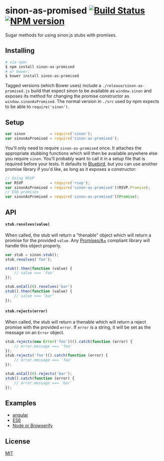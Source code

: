 sinon-as-promised [![Build Status](https://travis-ci.org/bendrucker/sinon-as-promised.svg?branch=master)](https://travis-ci.org/bendrucker/sinon-as-promised) [![NPM version](https://badge.fury.io/js/sinon-as-promised.svg)](http://badge.fury.io/js/sinon-as-promised)
=================

Sugar methods for using sinon.js stubs with promises.

## Installing
```bash
# via npm:
$ npm install sinon-as-promised
# or bower:
$ bower install sinon-as-promised
```

Tagged versions (which Bower uses) include a `./release/sinon-as-promised.js` build that expect sinon to be available as `window.sinon` and exposes its method for changing the promise constructor as `window.sinonAsPromised`. The normal version in `./src` used by npm expects to be able to `require('sinon')`.

## Setup
```js
var sinon           = require('sinon');
var sinonAsPromised = require('sinon-as-promised');
```

You'll only need to require `sinon-as-promised` once. It attaches the appropriate stubbing functions which will then be available anywhere else you require `sinon`. You'll probably want to call it in a setup file that is required before your tests. It defaults to [Bluebird](https://github.com/petkaantonov/bluebird), but you can use another promise library if you'd like, as long as it exposes a constructor:

```js
// Using RSVP
var RSVP            = require('rsvp');
var sinonAsPromised = require('sinon-as-promised')(RSVP.Promise);
// ES6 promises
var sinonAsPromised = require('sinon-as-promised')(Promise);
```

## API

#### `stub.resolves(value)`
When called, the stub will return a "thenable" object which will return a promise for the provided `value`. Any [Promises/A+](https://promisesaplus.com/) compliant library will handle this object properly.

```js
var stub = sinon.stub();
stub.resolves('foo');

stub().then(function (value) {
    // value === 'foo'
});

stub.onCall(0).resolves('bar')
stub().then(function (value) {
    // value === 'bar'
});
```

#### `stub.rejects(error)`
When called, the stub will return a thenable which will return a reject promise with the provided `error`. If `error` is a string, it will be set as the message on an `Error` object.

```js
stub.rejects(new Error('foo'))().catch(function (error) {
    // error.message === 'foo'
});
stub.rejects('foo')().catch(function (error) {
    // error.message === 'foo'
});

stub.onCall(0).rejects('bar');
stub().catch(function (error) {
    // error.message === 'bar'
});
```

## Examples

* [angular](https://github.com/bendrucker/sinon-as-promised/tree/master/examples/angular)
* [ES6](https://github.com/bendrucker/sinon-as-promised/tree/master/examples/es6)
* [Node or Browserify](https://github.com/bendrucker/sinon-as-promised/tree/master/examples/node-browserify)

## License
[MIT](LICENSE)
